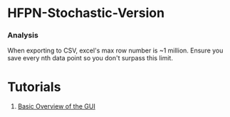 # HFPN-Stochastic-Version

### Analysis
When exporting to CSV, excel's max row number is ~1 million. Ensure you save every nth data point so you don't surpass this limit.


# Tutorials
1) [Basic Overview of the GUI](https://www.youtube.com/watch?v=q9iKBCjifhU&t=223s)
